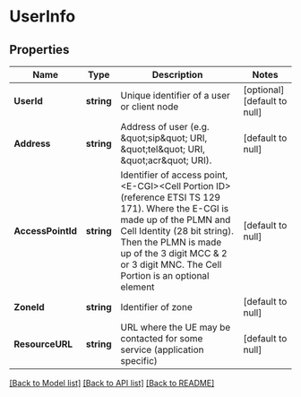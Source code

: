 # UserInfo

## Properties
Name | Type | Description | Notes
------------ | ------------- | ------------- | -------------
**UserId** | **string** | Unique identifier of a user or client node | [optional] [default to null]
**Address** | **string** | Address of user (e.g. \&quot;sip\&quot; URI, \&quot;tel\&quot; URI, \&quot;acr\&quot; URI). | [default to null]
**AccessPointId** | **string** | Identifier of access point, &lt;E-CGI&gt;&lt;Cell Portion ID&gt; (reference ETSI TS 129 171). Where the E-CGI is made up of the PLMN and Cell Identity (28 bit string). Then the PLMN is made up of the 3 digit MCC &amp; 2 or 3 digit MNC. The Cell Portion is an optional element | [default to null]
**ZoneId** | **string** | Identifier of zone | [default to null]
**ResourceURL** | **string** | URL where the UE may be contacted for some service (application specific) | [default to null]

[[Back to Model list]](../README.md#documentation-for-models) [[Back to API list]](../README.md#documentation-for-api-endpoints) [[Back to README]](../README.md)


